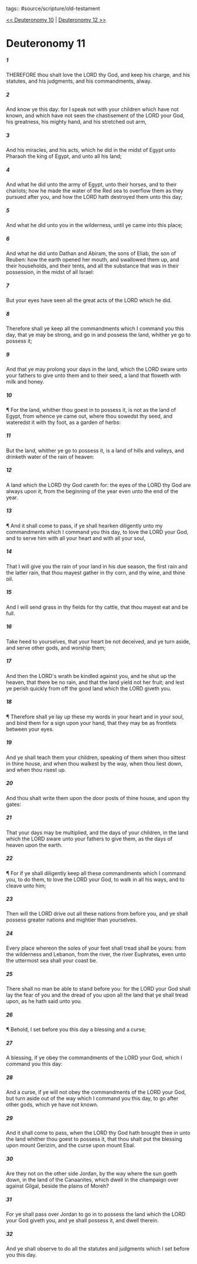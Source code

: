tags:: #source/scripture/old-testament

[<< Deuteronomy 10](/Old_Testament/05_Deuteronomy/Deuteronomy_10.md) | [Deuteronomy 12 >>](/Old_Testament/05_Deuteronomy/Deuteronomy_12.md)

# Deuteronomy 11

##### 1

THEREFORE thou shalt love the LORD thy God, and keep his charge, and his statutes, and his judgments, and his commandments, alway.

##### 2

And know ye this day: for I speak not with your children which have not known, and which have not seen the chastisement of the LORD your God, his greatness, his mighty hand, and his stretched out arm,

##### 3

And his miracles, and his acts, which he did in the midst of Egypt unto Pharaoh the king of Egypt, and unto all his land;

##### 4

And what he did unto the army of Egypt, unto their horses, and to their chariots; how he made the water of the Red sea to overflow them as they pursued after you, and how the LORD hath destroyed them unto this day;

##### 5

And what he did unto you in the wilderness, until ye came into this place;

##### 6

And what he did unto Dathan and Abiram, the sons of Eliab, the son of Reuben: how the earth opened her mouth, and swallowed them up, and their households, and their tents, and all the substance that was in their possession, in the midst of all Israel:

##### 7

But your eyes have seen all the great acts of the LORD which he did.

##### 8

Therefore shall ye keep all the commandments which I command you this day, that ye may be strong, and go in and possess the land, whither ye go to possess it;

##### 9

And that ye may prolong your days in the land, which the LORD sware unto your fathers to give unto them and to their seed, a land that floweth with milk and honey.

##### 10

¶ For the land, whither thou goest in to possess it, is not as the land of Egypt, from whence ye came out, where thou sowedst thy seed, and wateredst it with thy foot, as a garden of herbs:

##### 11

But the land, whither ye go to possess it, is a land of hills and valleys, and drinketh water of the rain of heaven:

##### 12

A land which the LORD thy God careth for: the eyes of the LORD thy God are always upon it, from the beginning of the year even unto the end of the year.

##### 13

¶ And it shall come to pass, if ye shall hearken diligently unto my commandments which I command you this day, to love the LORD your God, and to serve him with all your heart and with all your soul,

##### 14

That I will give you the rain of your land in his due season, the first rain and the latter rain, that thou mayest gather in thy corn, and thy wine, and thine oil.

##### 15

And I will send grass in thy fields for thy cattle, that thou mayest eat and be full.

##### 16

Take heed to yourselves, that your heart be not deceived, and ye turn aside, and serve other gods, and worship them;

##### 17

And then the LORD's wrath be kindled against you, and he shut up the heaven, that there be no rain, and that the land yield not her fruit; and lest ye perish quickly from off the good land which the LORD giveth you.

##### 18

¶ Therefore shall ye lay up these my words in your heart and in your soul, and bind them for a sign upon your hand, that they may be as frontlets between your eyes.

##### 19

And ye shall teach them your children, speaking of them when thou sittest in thine house, and when thou walkest by the way, when thou liest down, and when thou risest up.

##### 20

And thou shalt write them upon the door posts of thine house, and upon thy gates:

##### 21

That your days may be multiplied, and the days of your children, in the land which the LORD sware unto your fathers to give them, as the days of heaven upon the earth.

##### 22

¶ For if ye shall diligently keep all these commandments which I command you, to do them, to love the LORD your God, to walk in all his ways, and to cleave unto him;

##### 23

Then will the LORD drive out all these nations from before you, and ye shall possess greater nations and mightier than yourselves.

##### 24

Every place whereon the soles of your feet shall tread shall be yours: from the wilderness and Lebanon, from the river, the river Euphrates, even unto the uttermost sea shall your coast be.

##### 25

There shall no man be able to stand before you: for the LORD your God shall lay the fear of you and the dread of you upon all the land that ye shall tread upon, as he hath said unto you.

##### 26

¶ Behold, I set before you this day a blessing and a curse;

##### 27

A blessing, if ye obey the commandments of the LORD your God, which I command you this day:

##### 28

And a curse, if ye will not obey the commandments of the LORD your God, but turn aside out of the way which I command you this day, to go after other gods, which ye have not known.

##### 29

And it shall come to pass, when the LORD thy God hath brought thee in unto the land whither thou goest to possess it, that thou shalt put the blessing upon mount Gerizim, and the curse upon mount Ebal.

##### 30

Are they not on the other side Jordan, by the way where the sun goeth down, in the land of the Canaanites, which dwell in the champaign over against Gilgal, beside the plains of Moreh?

##### 31

For ye shall pass over Jordan to go in to possess the land which the LORD your God giveth you, and ye shall possess it, and dwell therein.

##### 32

And ye shall observe to do all the statutes and judgments which I set before you this day.
